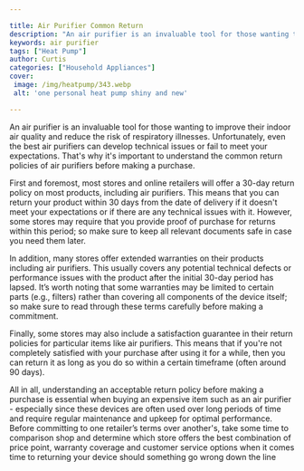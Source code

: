 ```yaml
---

title: Air Purifier Common Return
description: "An air purifier is an invaluable tool for those wanting to improve their indoor air quality and reduce the risk of respiratory ill...get the full scoop"
keywords: air purifier
tags: ["Heat Pump"]
author: Curtis
categories: ["Household Appliances"]
cover: 
 image: /img/heatpump/343.webp
 alt: 'one personal heat pump shiny and new'

---
```


An air purifier is an invaluable tool for those wanting to improve their indoor air quality and reduce the risk of respiratory illnesses. Unfortunately, even the best air purifiers can develop technical issues or fail to meet your expectations. That's why it's important to understand the common return policies of air purifiers before making a purchase. 

First and foremost, most stores and online retailers will offer a 30-day return policy on most products, including air purifiers. This means that you can return your product within 30 days from the date of delivery if it doesn't meet your expectations or if there are any technical issues with it. However, some stores may require that you provide proof of purchase for returns within this period; so make sure to keep all relevant documents safe in case you need them later. 

In addition, many stores offer extended warranties on their products including air purifiers. This usually covers any potential technical defects or performance issues with the product after the initial 30-day period has lapsed. It’s worth noting that some warranties may be limited to certain parts (e.g., filters) rather than covering all components of the device itself; so make sure to read through these terms carefully before making a commitment. 

Finally, some stores may also include a satisfaction guarantee in their return policies for particular items like air purifiers. This means that if you're not completely satisfied with your purchase after using it for a while, then you can return it as long as you do so within a certain timeframe (often around 90 days). 


All in all, understanding an acceptable return policy before making a purchase is essential when buying an expensive item such as an air purifier - especially since these devices are often used over long periods of time and require regular maintenance and upkeep for optimal performance. Before committing to one retailer’s terms over another's, take some time to comparison shop and determine which store offers the best combination of price point, warranty coverage and customer service options when it comes time to returning your device should something go wrong down the line

